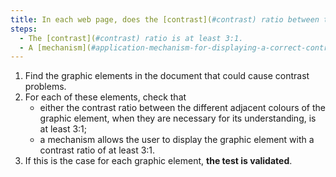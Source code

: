 ```yaml
---
title: In each web page, does the [contrast](#contrast) ratio between the different [adjacent colours](#adjacent-background-colour-and-adjacent-colour) of a [graphic element](#graphic-element), when they are necessary for its understanding, meet one of these conditions (excluding special cases)?
steps:
  - The [contrast](#contrast) ratio is at least 3:1.
  - A [mechanism](#application-mechanism-for-displaying-a-correct-contrast-ratio) allows a [contrast](#contrast) ratio of at least 3:1.
---
```


1. Find the graphic elements in the document that could cause contrast problems.
2. For each of these elements, check that
   - either the contrast ratio between the different adjacent colours of the graphic element, when they are necessary for its understanding, is at least 3:1;
   - a mechanism allows the user to display the graphic element with a contrast ratio of at least 3:1.
3. If this is the case for each graphic element, **the test is validated**.
